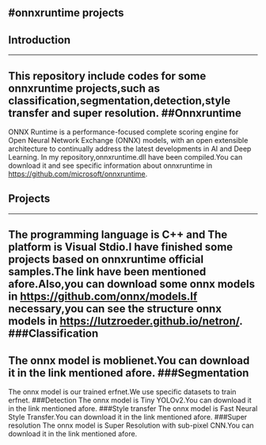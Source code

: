 
#onnxruntime projects
----
## Introduction
---
This repository include codes for some onnxruntime projects,such as classification,segmentation,detection,style transfer and super resolution.
##Onnxruntime
---
ONNX Runtime is a performance-focused complete scoring engine for Open Neural Network Exchange (ONNX) models, with an open extensible architecture to continually address the latest developments in AI and Deep Learning. 
In my repository,onnxruntime.dll have been compiled.You can download it and see specific information about onnxruntime in https://github.com/microsoft/onnxruntime.
## Projects
---
The programming language is C++ and The platform is Visual Stdio.I have finished some projects based on onnxruntime official samples.The link have been mentioned afore.Also,you can download some onnx models in https://github.com/onnx/models.If necessary,you can see the structure onnx models in https://lutzroeder.github.io/netron/.
###Classification
---
The onnx model is moblienet.You can download it in the link mentioned afore.
###Segmentation 
---
The onnx model is our trained erfnet.We use specific datasets to train erfnet.
###Detection
The onnx model is Tiny YOLOv2.You can download it in the link mentioned afore.
###Style transfer
The onnx model is Fast Neural Style Transfer.You can download it in the link mentioned afore.
###Super resolution
The onnx model is Super Resolution with sub-pixel CNN.You can download it in the link mentioned afore.
